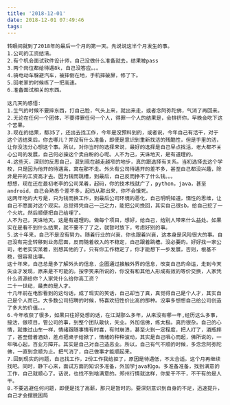 ```yaml
---
title: '2018-12-01'
date: 2018-12-01 07:49:46
tags:
---
```


	转眼间就到了2018年的最后一个月的第一天。先说说这半个月发生的事。
	1.公司的工资结清。
	2.有个机会面试软件设计师，自己没做什么准备就去，结果被pass
	3.两个岗位都给待遇8k，自己没答应。。。
	4.骑电动车躲避汽车，被摔倒在地，手机摔破屏，修了下。
	5.回老家的时候练了一把高速。
	6.准备面试相关的东西。
	
	这几天的感悟:
	1.生气的时候不要摔东西，打自己脸，气头上来，就出来走，或者念阿弥陀佛，气消了再回来。
	2.无论在任何一个团体，不要得罪任何一个人，得罪一个人的结果是，会排挤你，早晚会吃下这个苦果。
	3.现在的结果，都35了，还出去找工作，今年是没预料到的，或者说，今年自己有活干，对于这个活结束后，你去哪儿？并没有什么准备，即便是意识到重新找活的残酷性，但是手里的活，让你没法分心想这个事。所以，对你当时的选择来说，最好的选择是自己早点找活，老大都不关心公司的发展，自己何必操这个卖白粉的心呢。人不为己，天诛地灭，是有道理的。
	4.这些天，深刻的反思自己，混到现在越走越窄的地步，真的跟选择有关系。当初选择去这个学校，只是因为他开的待遇高，窝在那不走。外头有公司待遇开的差不多，甚至自己都没兴趣，除非是开的工资高才去。因为钱而跳槽，到最后，自己反而挣不了什么钱。。。
	想想，现在还在最初老李的公司呆着，起码，你的技术栈就广了，python，java，甚至android，自己会熟悉个差不多，起码从那出来，你不会饿死。
	这两年吃的大亏是，只为钱而换工作，到最后公司环境的恶化，自己明明知道，惰性的思维，让自己不愿面对这个现实。总觉得凭自己一己之力，能把公司挽回，其实自己很sb。给自己挖了一个火坑，然后顺便把自己给埋了。
	人不为己，天诛地灭。这是有道理的。做每个项目，想好，给自己，给别人带来什么益处。如果实在是看不到什么结果，就不要不了了之，就暂时放下，考虑好别的事。
	5.这十年来，自己不是没有努力。随着行业的兴衰，你也跟着兴衰，这本身是风险很大的事。自己没有完全转移到业务层面，反而随着收入的不稳定，自己跟着跳槽。没必要的。好好找一家公司，老老实实呆着，别想其他的了。只有你工作稳定了，你才能想下一步发展，否则，根基不稳，很容易出事。
	这十年来，自己总是多了解外头的信息，企图通过接触外界的信息，改变自己的命运，走到今天失业才发现，原来是不可能的。按李笑来所说的，你没有和其他人形成有效的等价交换，人家凭什么资源给你？人家凭什么给你高工资？
	二十一世纪，最贵的是人才。
	十几年前在电影看到的这句话，成了现实的笑话，自己却当了真，真觉得自己是个人才，其实自己是个人而已。大多数公司招聘的时候，特喜欢招性价比高的那种。没事多想想自己给公司创造了多大的价值。。。
	6.今年收获了很多，如果只往好处想的话，在江湖那么多年，从来没有哪一年,经历这么多事，接活，做项目，管公司的事，到整个团队散伙，失业。外加信佛，练太极。真的很杂。自己的心情，就像过山车一样，情绪跟随事情有时喜，有时崩溃，甚至火到一定程度，把人打了，酒瓶摔了，甚至借着酒劲，差点把桌子给掀了，情绪的种种波动，其实是自己嗔心而起，佛所说的，一年嗔心起，百业万障开。其实是自己对自己造恶业。所以，自己有气不顺的时候，多念念阿弥陀佛，一直到念顺为止。把气消了，自己做事才能顺起来。
	7.回到现实的问题，自己找工作，2份工作我给拒了，原因是待遇低，不太合适。这个月再继续找吧。同时，静下心来，面试方面的知识多准备，外加学java和go。多准备准备，找到满意的工作，自己就顺心了。话说，也找不到啥满意的。郑州行情就这样，你爱干不干，不干有的是人干。
	8.不要逃避任何问题，即便是找了高薪，那只是暂时的。要深刻意识到自身的不足，迅速提升，自己才会摆脱困局
